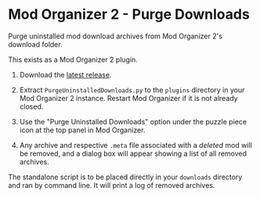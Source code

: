 # Mod Organizer 2 - Purge Downloads

Purge uninstalled mod download archives from Mod Organizer 2's download folder.

This exists as a Mod Organizer 2 plugin.

1) Download the [latest release](https://github.com/zediious/mo2-purge-downloads/releases).

2) Extract `PurgeUninstalledDownloads.py` to the `plugins` directory in your Mod Organizer 2 instance. Restart Mod Organizer if it is not already closed.

3) Use the "Purge Uninstalled Downloads" option under the puzzle piece icon at the top panel in Mod Organizer.

4) Any archive and respective `.meta` file associated with a *deleted* mod will be removed, and a dialog box will appear showing a list of all removed archives.

The standalone script is to be placed directly in your `downloads` directory and ran by command line. It will print a log of removed archives.
